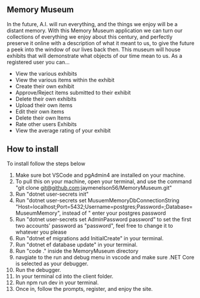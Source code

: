 ## Memory Museum

In the future, A.I. will run everything, and the things we enjoy will be a distant memory. With this Memory Museum application we can turn our collections of everything we enjoy about this century, and perfectly preserve it online with a description of what it meant to us, to give the future a peek into the window of our lives back then. This museum will house exhibits that will demonstrate what objects of our time mean to us.  As a registered user you can...

* View the various exhibits
* View the various items within the exhibit
* Create their own exhibit
* Approve/Reject items submitted to their exhibit
* Delete their own exhibits
* Upload their own items
* Edit their own items
* Delete their own Items
* Rate other users Exhibits
* View the average rating of your exhibit

## How to install
To install follow the steps below
1. Make sure bot VSCode and pgAdmin4 are installed on your machine.
1. To pull this on your machine, open your terminal, and use the command "git clone git@github.com:jaymenelson56/MemoryMuseum.git"
1. Run "dotnet user-secrets init"
1. Run "dotnet user-secrets set MusuemMemoryDbConnectionString "Host=localhost;Port=5432;Username=postgres;Password=<your password>;Database=MuseumMemory", instead of "<your password> enter your postgres password
1. Run "dotnet user-secrets set AdminPassword password" to set the first two accounts' password as "password", feel free to change it to whatever you please
1. Run "dotnet ef migrations add InitialCreate" in your terminal.
1. Run  "dotnet ef database update" in your terminal.
1. Run "code ." inside the MemoryMuseum directory
1. navgiate to the run and debug menu in vscode and make sure .NET Core is selected as your debugger.
1. Run the debugger.
1. In your terminal cd into the client folder.
1. Run npm run dev in your terminal.
1. Once in, follow the prompts, register, and enjoy the site.